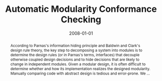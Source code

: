 ---
title: "Automatic Modularity Conformance Checking"
abstract: "According to Parnas's information hiding principle and Baldwin and Clark's design rule theory, the key step to decomposing a system into modules is to determine the design rules (or in Parnas's terms, interfaces) that decouple otherwise coupled design decisions and to hide decisions that are likely to change in independent modules. Given a modular design, it is often difficult to determine whether and how its implementation realizes the designed modularity. Manually comparing code with abstract design is tedious and error-prone. We …"
date: 2008-01-01
venue: "30th International Conference on Software Engineering (ICSE 2008), Leipzig, Germany, May 10-18, 2008"
paperurl: https://dl.acm.org/doi/abs/10.1145/1368088.1368144
authors: "Sunny Huynh, Yuanfang Cai, Yuanyuan Song and Kevin J. Sullivan"
awards: ""
---